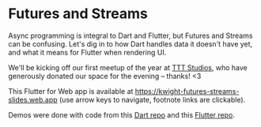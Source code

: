 # Futures and Streams

Async programming is integral to Dart and Flutter, but Futures and Streams can be confusing. Let's dig in to how Dart handles data it doesn't have yet, and what it means for Flutter when rendering UI.

We'll be kicking off our first meetup of the year at [TTT Studios](https://ttt.studio/), who have generously donated our space for the evening – thanks! <3

This Flutter for Web app is available at https://kwight-futures-streams-slides.web.app (use arrow keys to navigate, footnote links are clickable).

Demos were done with code from this [Dart repo](https://github.com/kwight/presi_futures_streams_scratch) and this [Flutter repo](https://github.com/kwight/presi_futures_streams_flutter).